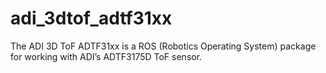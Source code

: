 # adi_3dtof_adtf31xx
The ADI 3D ToF ADTF31xx is a ROS (Robotics Operating System) package for working with ADI’s ADTF3175D ToF sensor.
